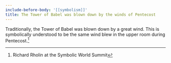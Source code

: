 ```yaml
---
include-before-body: '[[symbolism]]'
title: The Tower of Babel was blown down by the winds of Pentecost
---
```


Traditionally, the Tower of Babel was blown down by a great wind. This is symbolically understood to be the same wind blew in the upper room during Pentecost.[^1]

[^1]: Richard Rholin at the Symbolic World Summit
